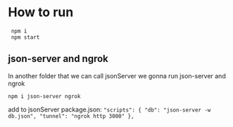 # How to run

     npm i
     npm start

## json-server and ngrok

In another folder that we can call jsonServer we gonna run json-server and ngrok

    npm i json-server ngrok

add to jsonServer package.json: `"scripts": { "db": "json-server -w db.json", "tunnel": "ngrok http 3000" },`
